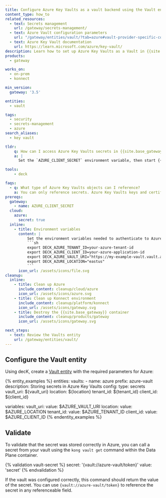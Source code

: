 ```yaml
---
title: Configure Azure Key Vaults as a vault backend using the Vault entity
content_type: how_to
related_resources:
  - text: Secrets management
    url: /gateway/secrets-management/
  - text: Azure Vault configuration parameters
    url: "/gateway/entities/vault/?tab=azure#vault-provider-specific-configuration-parameters"
  - text: Azure Key Vault documentation
    url: https://learn.microsoft.com/azure/key-vault/
description: Learn how to set up Azure Key Vaults as a Vault in {{site.base_gateway}} and reference a secret stored there.
products:
  - gateway

works_on:
  - on-prem
  - konnect

min_version:
  gateway: '3.5'

entities: 
  - vault

tags:
  - security
  - secrets-management
  - azure
search_aliases:
  - key vault

tldr:
    q: How can I access Azure Key Vaults secrets in {{site.base_gateway}}?
    a: |
      Set the `AZURE_CLIENT_SECRET` environment variable, then start {{site.base_gateway}} with this environment variable. Create a Vault entity and add the required Azure parameters: `vault_uri`, `location`, `tenant_id`, and `client_id`.

tools:
    - deck

faqs:
  - q: What type of Azure Key Vaults objects can I reference?
    a: You can only reference secrets. Azure Key Vaults keys and certificates are not supported.
prereqs:
  gateway:
    - name: AZURE_CLIENT_SECRET
  cloud:
    azure:
      secret: true
  inline: 
    - title: Environment variables
      content: |
          Set the environment variables needed to authenticate to Azure:
          ```sh
          export DECK_AZURE_TENANT_ID=your-azure-tenant-id
          export DECK_AZURE_CLIENT_ID=your-azure-application-id
          export DECK_AZURE_VAULT_URI="https://my-example-vault.vault.azure.net/"
          export DECK_AZURE_LOCATION="eastus"
          ```
      icon_url: /assets/icons/file.svg
cleanup:
  inline:
    - title: Clean up Azure
      include_content: cleanup/cloud/azure
      icon_url: /assets/icons/azure.svg
    - title: Clean up Konnect environment
      include_content: cleanup/platform/konnect
      icon_url: /assets/icons/gateway.svg
    - title: Destroy the {{site.base_gateway}} container
      include_content: cleanup/products/gateway
      icon_url: /assets/icons/gateway.svg 

next_steps:
  - text: Review the Vaults entity
    url: /gateway/entities/vault/
---
```


## Configure the Vault entity

Using decK, create a [Vault entity](/gateway/entities/vault/) with the required parameters for Azure:

{% entity_examples %}
entities:
  vaults:
    - name: azure
      prefix: azure-vault
      description: Storing secrets in Azure Key Vaults
      config:
        type: secrets
        vault_uri: ${vault_uri}
        location: ${location}
        tenant_id: ${tenant_id}
        client_id: ${client_id}

variables:
  vault_uri:
    value: $AZURE_VAULT_URI
  location:
    value: $AZURE_LOCATION
  tenant_id:
    value: $AZURE_TENANT_ID
  client_id:
    value: $AZURE_CLIENT_ID
{% endentity_examples %}

## Validate

To validate that the secret was stored correctly in Azure, you can call a secret from your vault using the `kong vault get` command within the Data Plane container. 

{% validation vault-secret %}
secret: '{vault://azure-vault/token}'
value: 'secret'
{% endvalidation %}

If the vault was configured correctly, this command should return the value of the secret. You can use `{vault://azure-vault/token}` to reference the secret in any referenceable field.